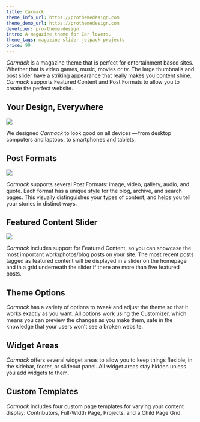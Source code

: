 ```yaml
---
title: Carmack
theme_info_url: https://prothemedesign.com
theme_demo_url: https://prothemedesign.com
developer: pro-theme-design
intro: A magazine theme for Car lovers.
theme_tags: magazine slider jetpack projects
price: 99
---
```


<em>Carmack</em> is a magazine theme that is perfect for entertainment based sites. Whether that is video games, music, movies or tv. The large thumbnails and post slider have a striking appearance that really makes you content shine. <em>Carmack</em> supports Featured Content and Post Formats to allow you to create the perfect website.

## Your Design, Everywhere

<img class="aligncenter size-full wp-image-28924" src="https://theme.files.wordpress.com/2016/05/carmack-photo1.jpg?w=640&amp;h=480" />

We designed <em>Carmack</em> to look good on all devices — from desktop computers and laptops, to smartphones and tablets.</p>

## Post Formats

<img src="https://theme.files.wordpress.com/2016/06/carmack-post-formats.png?w=640&h=533" />

<em>Carmack</em> supports several Post Formats: image, video, gallery, audio, and quote. Each format has a unique style for the blog, archive, and search pages. This visually distinguishes your types of content, and helps you tell your stories in distinct ways.

## Featured Content Slider

<img src="https://theme.files.wordpress.com/2016/05/carmack-featured-content.png?w=640&h=507" />

<em>Carmack</em> includes support for Featured Content, so you can showcase the most important work/photos/blog posts on your site. The most recent posts tagged as featured content will be displayed in a slider on the homepage and in a grid underneath the slider if there are more than five featured posts.

## Theme Options

<em>Carmack</em> has a variety of options to tweak and adjust the theme so that it works exactly as you want. All options work using the Customizer, which means you can preview the changes as you make them, safe in the knowledge that your users won’t see a broken website.

## Widget Areas

<em>Carmack</em> offers several widget areas to allow you to keep things flexible, in the sidebar, footer, or slideout panel. All widget areas stay hidden unless you add widgets to them.

## Custom Templates

<em>Carmack</em> includes four custom page templates for varying your content display: Contributors, Full-Width Page, Projects, and a Child Page Grid.
